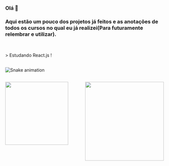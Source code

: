 ### Olá 👋
    
### Aqui estão um pouco dos projetos já feitos e as anotações de todos os cursos no qual eu já realizei(Para futuramente relembrar e utilizar).

##

<div font_size="1.4rem"> 
    <br>
    > Estudando React.js ! <img heigth="16px" width="16px" src="https://cdn.jsdelivr.net/gh/devicons/devicon/icons/react/react-original.svg" />
</div>

##

![Snake animation](https://github.com/ericmli/ericmli/blob/output/github-contribution-grid-snake.svg)

##

<div>
<img align="right" width="250px" height="250px" src="https://media.giphy.com/media/bGgsc5mWoryfgKBx1u/giphy.gif">

<a href="https://www.linkedin.com/in/ericmli/"><img heigth="200px" width="200px" src="https://cdn.jsdelivr.net/gh/devicons/devicon/icons/linkedin/linkedin-original-wordmark.svg" /></a>
</div>

